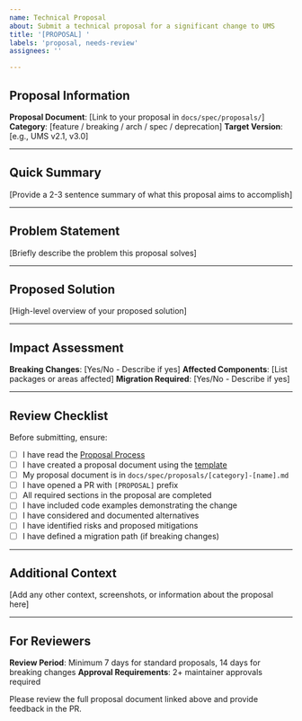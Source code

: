 ```yaml
---
name: Technical Proposal
about: Submit a technical proposal for a significant change to UMS
title: '[PROPOSAL] '
labels: 'proposal, needs-review'
assignees: ''

---
```


## Proposal Information

**Proposal Document**: [Link to your proposal in `docs/spec/proposals/`]
**Category**: [feature / breaking / arch / spec / deprecation]
**Target Version**: [e.g., UMS v2.1, v3.0]

---

## Quick Summary

[Provide a 2-3 sentence summary of what this proposal aims to accomplish]

---

## Problem Statement

[Briefly describe the problem this proposal solves]

---

## Proposed Solution

[High-level overview of your proposed solution]

---

## Impact Assessment

**Breaking Changes**: [Yes/No - Describe if yes]
**Affected Components**: [List packages or areas affected]
**Migration Required**: [Yes/No - Describe if yes]

---

## Review Checklist

Before submitting, ensure:

- [ ] I have read the [Proposal Process](../../docs/proposal-process.md)
- [ ] I have created a proposal document using the [template](../../docs/spec/proposals/TEMPLATE.md)
- [ ] My proposal document is in `docs/spec/proposals/[category]-[name].md`
- [ ] I have opened a PR with `[PROPOSAL]` prefix
- [ ] All required sections in the proposal are completed
- [ ] I have included code examples demonstrating the change
- [ ] I have considered and documented alternatives
- [ ] I have identified risks and proposed mitigations
- [ ] I have defined a migration path (if breaking changes)

---

## Additional Context

[Add any other context, screenshots, or information about the proposal here]

---

## For Reviewers

**Review Period**: Minimum 7 days for standard proposals, 14 days for breaking changes
**Approval Requirements**: 2+ maintainer approvals required

Please review the full proposal document linked above and provide feedback in the PR.
